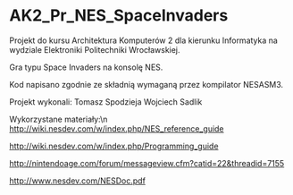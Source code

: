 # AK2_Pr_NES_SpaceInvaders

Projekt do kursu Architektura Komputerów 2 dla kierunku Informatyka na wydziale Elektroniki Politechniki Wrocławskiej.

Gra typu Space Invaders na konsolę NES.

Kod napisano zgodnie ze składnią wymaganą przez kompilator NESASM3.

Projekt wykonali:
  Tomasz Spodzieja
  Wojciech Sadlik

Wykorzystane materiały:\n
  http://wiki.nesdev.com/w/index.php/NES_reference_guide
  
  http://wiki.nesdev.com/w/index.php/Programming_guide
  
  http://nintendoage.com/forum/messageview.cfm?catid=22&threadid=7155
  
  http://www.nesdev.com/NESDoc.pdf
  
